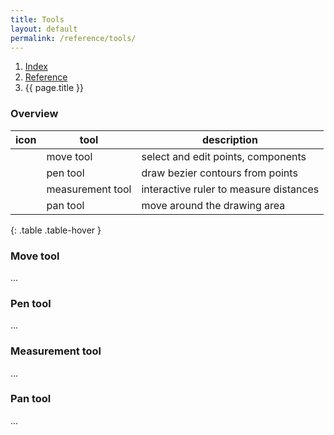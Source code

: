```yaml
---
title: Tools
layout: default
permalink: /reference/tools/
---
```


<nav aria-label="breadcrumb">
  <ol class="breadcrumb small">
    <li class="breadcrumb-item"><a href="{{ site.url }}">Index</a></li>
    <li class="breadcrumb-item"><a href="../../reference">Reference</a></li>
    <li class="breadcrumb-item active" aria-current="page">{{ page.title }}</li>
  </ol>
</nav>

### Overview

| icon | tool              | description                            |
|------|-------------------|----------------------------------------|
|      | move tool         | select and edit points, components     |
|      | pen tool          | draw bezier contours from points       |
|      | measurement tool  | interactive ruler to measure distances |
|      | pan tool          | move around the drawing area           |
{: .table .table-hover }

### Move tool

...

### Pen tool

...

### Measurement tool

...

### Pan tool

...
